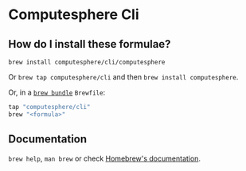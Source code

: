 # Computesphere Cli

## How do I install these formulae?

`brew install computesphere/cli/computesphere`

Or `brew tap computesphere/cli` and then `brew install computesphere`.

Or, in a [`brew bundle`](https://github.com/Homebrew/homebrew-bundle) `Brewfile`:

```ruby
tap "computesphere/cli"
brew "<formula>"
```

## Documentation

`brew help`, `man brew` or check [Homebrew's documentation](https://docs.brew.sh).
